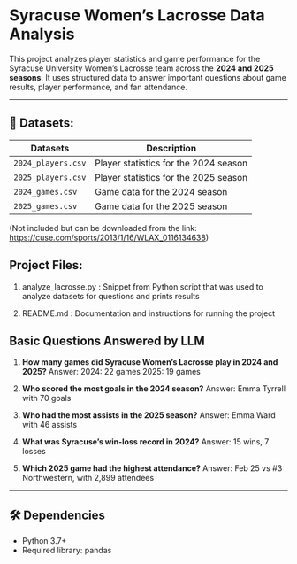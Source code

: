 # Syracuse Women’s Lacrosse Data Analysis

This project analyzes player statistics and game performance for the Syracuse University Women’s Lacrosse team across the **2024 and 2025 seasons**. It uses structured data to answer important questions about game results, player performance, and fan attendance.

---

## 📁 Datasets:

| Datasets            | Description                                     |
|---------------------|-------------------------------------------------|
| `2024_players.csv`  | Player statistics for the 2024 season           |
| `2025_players.csv`  | Player statistics for the 2025 season           |
| `2024_games.csv`    | Game data for the 2024 season                   |
| `2025_games.csv`    | Game data for the 2025 season                   |

(Not included but can be downloaded from the link: https://cuse.com/sports/2013/1/16/WLAX_0116134638)


## Project Files: 

1. analyze_lacrosse.py	: Snippet from Python script that was used to analyze datasets for questions and prints results

2. README.md : Documentation and instructions for running the project



## Basic Questions Answered by LLM

1. **How many games did Syracuse Women’s Lacrosse play in 2024 and 2025?**
Answer: 2024: 22 games 2025: 19 games 

2. **Who scored the most goals in the 2024 season?**
Answer: Emma Tyrrell with 70 goals 

3. **Who had the most assists in the 2025 season?**
Answer: Emma Ward with 46 assists 

4. **What was Syracuse’s win-loss record in 2024?**
Answer: 15 wins, 7 losses 

5. **Which 2025 game had the highest attendance?**
Answer: Feb 25 vs #3 Northwestern, with 2,899 attendees 


---

## 🛠️ Dependencies

- Python 3.7+
- Required library: pandas